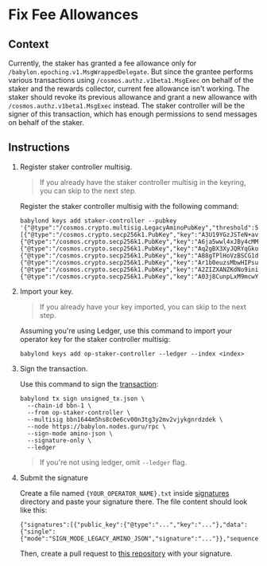 # Fix Fee Allowances

## Context

Currently, the staker has granted a fee allowance only for `/babylon.epoching.v1.MsgWrappedDelegate`.
But since the grantee performs various transactions using `/cosmos.authz.v1beta1.MsgExec` on behalf of the staker and the rewards collector, current fee allowance isn't working.
The staker should revoke its previous allowance and grant a new allowance with `/cosmos.authz.v1beta1.MsgExec` instead.
The staker controller will be the signer of this transaction, which has enough permissions to send messages on behalf of the staker.

## Instructions

1. Register staker controller multisig.

   > If you already have the staker controller multisig in the keyring, you can skip to the next step.

   Register the staker controller multisig with the following command:

   ```shell
   babylond keys add staker-controller --pubkey '{"@type":"/cosmos.crypto.multisig.LegacyAminoPubKey","threshold":5,"public_keys":[{"@type":"/cosmos.crypto.secp256k1.PubKey","key":"A3U19YGzJSTeN+avl+YYNi1GDikM6T6k7+TCEKtMEFdS"},{"@type":"/cosmos.crypto.secp256k1.PubKey","key":"A6ja5wwl4xJBy4cMMcrVhUCAnY6BNzTb8atKfWw2MN6u"},{"@type":"/cosmos.crypto.secp256k1.PubKey","key":"Aq2gBX3XyJQRYqGkowNikjBrgZKUGZ6rzpkIBICuoP5f"},{"@type":"/cosmos.crypto.secp256k1.PubKey","key":"A88gTPlHoVzBSCG1dFc3+lCH5+FQt0/s50V4UwnHXOuY"},{"@type":"/cosmos.crypto.secp256k1.PubKey","key":"Ar1b0euzsMbwHIPsupTeE8HXhwZ0rv+siQd2csfWBBBo"},{"@type":"/cosmos.crypto.secp256k1.PubKey","key":"A2ZIZXANZKdNo9ini8EY7rkpKjoMiU1aJsksuR1NvC9Q"},{"@type":"/cosmos.crypto.secp256k1.PubKey","key":"A03j8CunpLxM9mcwYCXLWAjIQmI4uZNg9AG/Ki/9LOSx"}]}'
   ```

2. Import your key.

   > If you already have your key imported, you can skip to the next step.

   Assuming you're using Ledger, use this command to import your operator key for the staker controller multisig:

   ```shell
   babylond keys add op-staker-controller --ledger --index <index>
   ```

3. Sign the transaction.

   Use this command to sign the [transaction](./unsigned_tx.json):

   ```shell
   babylond tx sign unsigned_tx.json \
     --chain-id bbn-1 \
     --from op-staker-controller \
     --multisig bbn1644m5hs8c0e6cv00n3tg3y2mv2vjykgnrdzdek \
     --node https://babylon.nodes.guru/rpc \
     --sign-mode amino-json \
     --signature-only \
     --ledger
   ```

   > If you're not using ledger, omit `--ledger` flag.

4. Submit the signature

   Create a file named `{YOUR_OPERATOR_NAME}.txt` inside [signatures](./signatures/) directory and paste your signature there.
   The file content should look like this:

   ```
   {"signatures":[{"public_key":{"@type":"...","key":"..."},"data":{"single":{"mode":"SIGN_MODE_LEGACY_AMINO_JSON","signature":"..."}},"sequence":"..."}]}
   ```

   Then, create a pull request to [this repository](https://github.com/milkyway-labs/launch) with your signature.
